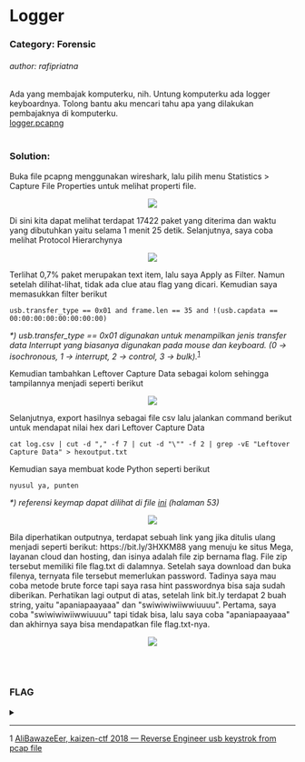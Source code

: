 # Logger
### Category: Forensic
###### author: rafipriatna

Ada yang membajak komputerku, nih. Untung komputerku ada logger keyboardnya. Tolong bantu aku mencari tahu apa yang dilakukan pembajaknya di komputerku.
<br>
[logger.pcapng](https://ftiannisa.github.io/write-up/Hackfest0x5/Forensic/Logger/logger.pcapng)
<br><br>

### Solution:
Buka file pcapng menggunakan wireshark, lalu pilih menu Statistics \> Capture File Properties untuk melihat properti file.
<p align="center"> 
    <img src="https://github.com/ftiannisa/writeup/blob/main/media/hf05-log1.png?raw=true">
</p>
Di sini kita dapat melihat terdapat 17422 paket yang diterima dan waktu yang dibutuhkan yaitu selama 1 menit 25 detik. Selanjutnya, saya coba melihat Protocol Hierarchynya
<p align="center">
    <img src="https://github.com/ftiannisa/writeup/blob/main/media/hf05-log2.png?raw=true"/>
</p>
Terlihat 0,7% paket merupakan text item, lalu saya Apply as Filter. Namun setelah dilihat-lihat, tidak ada clue atau flag yang dicari.
Kemudian saya memasukkan filter berikut

````
usb.transfer_type == 0x01 and frame.len == 35 and !(usb.capdata == 00:00:00:00:00:00:00:00)
````
<i>*) usb.transfer_type == 0x01 digunakan untuk menampilkan jenis transfer data Interrupt yang biasanya digunakan pada mouse dan keyboard. (0 → isochronous, 1 → interrupt, 2 → control, 3 → bulk).</i><sup>[1](#source1)</sup> <br>

Kemudian tambahkan Leftover Capture Data sebagai kolom sehingga tampilannya menjadi seperti berikut
<p align="center">
    <img src="https://github.com/ftiannisa/writeup/blob/main/media/hf05-log3.png?raw=true"/>
</p>
Selanjutnya, export hasilnya sebagai file csv lalu jalankan command berikut untuk mendapat nilai hex dari Leftover Capture Data

````
cat log.csv | cut -d "," -f 7 | cut -d "\"" -f 2 | grep -vE "Leftover Capture Data" > hexoutput.txt
````

Kemudian saya membuat kode Python seperti berikut
````
nyusul ya, punten
````
<i>*) referensi keymap dapat dilihat di file [ini](https://www.usb.org/sites/default/files/documents/hut1_12v2.pdf) (halaman 53)</i>
<p align="center">
    <img src="https://github.com/ftiannisa/writeup/blob/main/media/hf05-log4.png?raw=true"/>
</p>
Bila diperhatikan outputnya, terdapat sebuah link yang jika ditulis ulang menjadi seperti berikut: https://bit.ly/3HXKM88 yang menuju ke situs Mega, layanan cloud dan hosting, dan isinya adalah file zip bernama flag. File zip tersebut memiliki file flag.txt di dalamnya. Setelah saya download dan buka filenya, ternyata file tersebut memerlukan password. Tadinya saya mau coba metode brute force tapi saya rasa hint passwordnya bisa saja sudah diberikan. Perhatikan lagi output di atas, setelah link bit.ly terdapat 2 buah string, yaitu "apaniapaayaaa" dan "swiwiwiwiiwwiuuuu". Pertama, saya coba "swiwiwiwiiwwiuuuu" tapi tidak bisa, lalu saya coba "apaniapaayaaa" dan akhirnya saya bisa mendapatkan file flag.txt-nya.
<p align="center">
    <img src="https://github.com/ftiannisa/writeup/blob/main/media/hf05-log5.png?raw=true"/>
</p>
<br><br>

### FLAG

<details>
  <summary></summary>
  
  hackfest0x5{suddenly_there_will_be_in_front_of_your_eyes_a_new_world_qridh85p0r}
</details>

<hr>
<a name="source1">1</a> <a href="https://abawazeeer.medium.com/kaizen-ctf-2018-reverse-engineer-usb-keystrok-from-pcap-file-2412351679f4#:~:text=reading%20about%20USB%20reveals%20that%20there%20are%20four%20basic%20modes%20of%20transfer%20for%20USB%3A%20The%20%E2%80%98transfer_type%E2%80%99%20specifies%20if%20this%20transfer%20is%20isochronous%20(0)%2C%20interrupt%20(1)%2C%20control%20(2)%20or%20bulk%20(3).">AliBawazeEer, kaizen-ctf 2018 — Reverse Engineer usb keystrok from pcap file</a>
